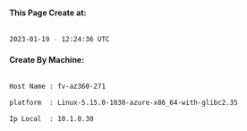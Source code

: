 
   
#### This Page Create at:

```bash

2023-01-19 - 12:24:36 UTC

```

#### Create By Machine:

```bash

Host Name : fv-az360-271

platform  : Linux-5.15.0-1030-azure-x86_64-with-glibc2.35

Ip Local  : 10.1.0.30

```

